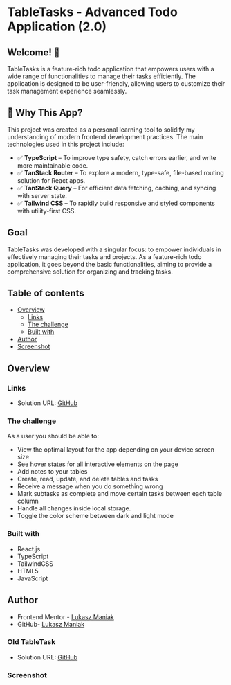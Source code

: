 # TableTasks - Advanced Todo Application (2.0)

## Welcome! 👋

TableTasks is a feature-rich todo application that empowers users with a wide range of functionalities to manage their tasks efficiently. The application is designed to be user-friendly, allowing users to customize their task management experience seamlessly.

## 🧠 Why This App?

This project was created as a personal learning tool to solidify my understanding of modern frontend development practices. The main technologies used in this project include:

- ✅ **TypeScript** – To improve type safety, catch errors earlier, and write more maintainable code.
- ✅ **TanStack Router** – To explore a modern, type-safe, file-based routing solution for React apps.
- ✅ **TanStack Query** – For efficient data fetching, caching, and syncing with server state.
- ✅ **Tailwind CSS** – To rapidly build responsive and styled components with utility-first CSS.

## Goal

TableTasks was developed with a singular focus: to empower individuals in effectively managing their tasks and projects. As a feature-rich todo application, it goes beyond the basic functionalities, aiming to provide a comprehensive solution for organizing and tracking tasks.

<!-- ## Live Site URL: [Netlify](https://tabletasks.netlify.app/) -->

## Table of contents

- [Overview](#overview)
  - [Links](#links)
  - [The challenge](#the-challenge)
  - [Built with](#built-with)
- [Author](#author)
- [Screenshot](#screenshot)

## Overview

### Links

- Solution URL: [GitHub]()

### The challenge

As a user you should be able to:

- View the optimal layout for the app depending on your device screen size
- See hover states for all interactive elements on the page
- Add notes to your tables
- Create, read, update, and delete tables and tasks
- Receive a message when you do something wrong
- Mark subtasks as complete and move certain tasks between each table column
- Handle all changes inside local storage.
- Toggle the color scheme between dark and light mode

### Built with

- React.js
- TypeScript
- TailwindCSS
- HTML5
- JavaScript

## Author

- Frontend Mentor - [Lukasz Maniak](https://www.frontendmentor.io/profile/Mejniak)
- GitHub- [Lukasz Maniak](https://github.com/LukaszManiak)

### Old TableTask

- Solution URL: [GitHub](https://github.com/LukaszManiak/TableTasks)

### Screenshot

<!--
![Screenshot 1](/screenshots/screen1.jpeg?raw=true "Screenshot 1")
![Screenshot 2](/screenshots/screen2.jpeg?raw=true "Screenshot 2")
 -->
